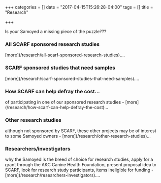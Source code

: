 +++
categories = []
date = "2017-04-15T15:26:28-04:00"
tags = []
title = "Research"

+++


<p class="lead"><i class="fa fa-puzzle-piece"></i> Is your Samoyed a missing piece of the puzzle???</p>


<div class="heading mb-small">
<h3>All SCARF sponsored research studies</h3>
</div>
[more](/research/all-scarf-sponsored-research-studies)....


<div class="heading mb-small">
<h3>SCARF sponsored studies that need samples</h3>
</div>
[more](/research/scarf-sponsored-studies-that-need-samples)....


<div class="heading mb-small">
<h3>How SCARF can help defray the cost...</h3>
</div>
of participating in one of our sponsored research studies - [more](/research/how-scarf-can-help-defray-the-cost)...


<div class="heading mb-small">
<h3>Other research studies</h3>
</div>
although not sponsored by SCARF, these other projects may be of interest to some Samoyed owners - [more](/research/other-research-studies)...


<div class="heading mb-small">
<h3>Researchers/investigators</h3>
</div>
why the Samoyed is the breed of choice for research studies, apply for a grant through the AKC Canine Health Foundation, present proposal idea to SCARF, look for research study participants, items ineligible for funding - [more](/research/researchers-investigators)....
